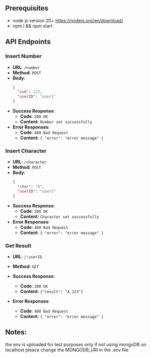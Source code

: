## Prerequisites

- node js version 20+ https://nodejs.org/en/download/
- npm i && npm start

## API Endpoints

### Insert Number

- **URL**: `/number`
- **Method**: `POST`
- **Body**:
    ```json
    {
      "num": 123,
      "userID": "user1"
    }
    ```
- **Success Response**:
    - **Code**: `200 OK`
    - **Content**: `Number set successfully`
- **Error Responses**:
    - **Code**: `400 Bad Request`
    - **Content**: `{ "error": "error message" }`

### Insert Character

- **URL**: `/character`
- **Method**: `POST`
- **Body**:
    ```json
    {
      "char": "A",
      "userID": "user1"
    }
    ```
- **Success Response**:
    - **Code**: `200 OK`
    - **Content**: `Character set successfully`
- **Error Responses**:
    - **Code**: `400 Bad Request`
    - **Content**: `{ "error": "error message" }`

### Get Result

- **URL**: `/:userID`
- **Method**: `GET`

- **Success Response**:
    - **Code**: `200 OK`
    - **Content**: `{"result": "A_123"}`
- **Error Responses**:
    - **Code**: `400 Bad Request`
    - **Content**: `{ "error": "error message" }`

## Notes:

the env is uploaded for test purposes only
if not using mongoDB on localhost pleace change the MONGODB_URI in the .env file